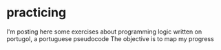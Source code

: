 # practicing
I'm posting here some exercises about programming logic written on portugol, a portuguese pseudocode
The objective is to map my progress
